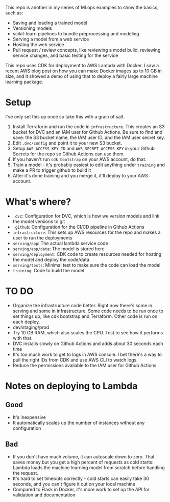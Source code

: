 This repo is another in my series of MLops examples to show the basics, such as:
* Saving and loading a trained model
* Versioning models
* scikit-learn pipelines to bundle preprocessing and modeling
* Serving a model from a web service
* Hosting the web service
* Pull request / review concepts, like reviewing a model build, reviewing service changes, and basic testing for the service

This repo uses CDK for deployment to AWS Lambda with Docker. I saw a recent AWS blog post on how you can make Docker images up to 10 GB in size, and it showed a demo of using that to deploy a fairly large machine learning package.

# Setup

I've only set this up once so take this with a grain of salt.

1. Install Terraform and run the code in `infrastructure`. This creates an S3 bucket for DVC and an IAM user for Github Actions. Be sure to find and save: the S3 bucket name, the IAM user ID, and the IAM user secret key.
1. Edit `.dvc/config` and point it to your new S3 bucket.
1. Setup `AWS_ACCESS_KEY_ID` and `AWS_SECRET_ACCESS_KEY` in your Github Secrets for the repo so Github Actions can use them.
1. If you haven't run `cdk bootstrap` on your AWS account, do that.
1. Train a model - it's probably easiest to edit anything under `training` and make a PR to trigger github to build it
1. After it's done training and you merge it, it'll deploy to your AWS account.

# What's where?

* `.dvc`: Configuration for DVC, which is how we version models and link the model versions to git
* `.github`: Configuration for the CI/CD pipeline in Github Actions
* `infrastructure`: This sets up AWS resources for the repo and makes a user to run the deployments
* `serving/app`: The actual lambda service code
* `serving/app/data`: The model is stored here
* `serving/deployment`: CDK code to create resources needed for hosting the model and deploy the code/data
* `serving/tests`: Minimal test to make sure the code can load the model
* `training`: Code to build the model

# TO DO
- Organize the infrastructure code better. Right now there's some in serving and some in infrastructure. Some code needs to be run once to set things up, like cdk bootstrap and Terraform. Other code is run on each deploy.
- dev/staging/prod
- Try 10 GB RAM, which also scales the CPU. Test to see how it performs with that.
- DVC installs slowly on Github Actions and adds about 30 seconds each time
- It's too much work to get to logs in AWS console. I bet there's a way to pull the right IDs from CDK and use AWS CLI to watch logs.
- Reduce the permissions available to the IAM user for Github Actions

# Notes on deploying to Lambda

## Good

* It's inexpensive
* It automatically scales up the number of instances without any configuration

## Bad

* If you don't have much volume, it can autoscale down to zero. That saves money but you get a high percent of requests as cold starts: Lambda loads the machine learning model from scratch before handling the request.
* It's hard to set timeouts correctly - cold starts can easily take 30 seconds, and you can't figure it out on your local machine
* Compared to Flask in Docker, it's more work to set up the API for validation and documentation
